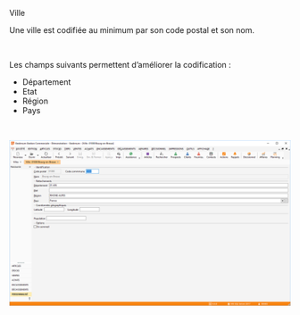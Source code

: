 






Ville





Une ville est codifiée au minimum par son code postal et son nom.


 


Les champs suivants permettent d’améliorer la codification :


* Département
* Etat
* Région
* Pays


 


![](Fiche.png)



